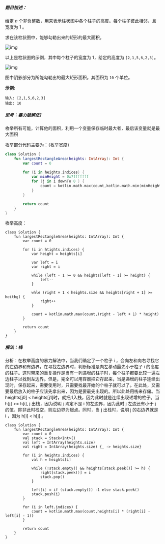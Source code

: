 ##### 题目描述：

给定 *n* 个非负整数，用来表示柱状图中各个柱子的高度。每个柱子彼此相邻，且宽度为 1 。

求在该柱状图中，能够勾勒出来的矩形的最大面积。

 

![img](https://assets.leetcode-cn.com/aliyun-lc-upload/uploads/2018/10/12/histogram.png)

以上是柱状图的示例，其中每个柱子的宽度为 1，给定的高度为 `[2,1,5,6,2,3]`。

 

![img](https://assets.leetcode-cn.com/aliyun-lc-upload/uploads/2018/10/12/histogram_area.png)

图中阴影部分为所能勾勒出的最大矩形面积，其面积为 `10` 个单位。

 

**示例:**

```
输入: [2,1,5,6,2,3]
输出: 10
```





##### 思考：暴力破解法1



枚举所有可能，计算他的面积，利用一个变量保存临时最大者，最后该变量就是最大面积

枚举部分代码主要为：（枚举宽度）

```kotlin
class Solution {
    fun largestRectangleArea(heights: IntArray): Int {
        var count = 0

        for (i in heights.indices) {
            var minHeight = 0x7fffffff
            for (j in i downTo 0 ) {
                count = kotlin.math.max(count,kotlin.math.min(minHeight,heights[j]) * (i - j + 1))
            }
        }

        return count
    }
}
```

枚举高度：

```
class Solution {
    fun largestRectangleArea(heights: IntArray): Int {
        var count = 0

        for (i in htights.indices) {
        	var height = heights[i]
        	
        	var left = i
        	var right = i
        	
        	while (left - 1 >= 0 && heights[left - 1] >= height) {
        		left--
        	}
        	
        	whle (right + 1 < heights.size && heights[right + 1] >= heithg) {
        		right++
        	}
        	
        	count = kotlin.math.max(count,(right - left + 1) * height)
        }

        return count
    }
}
```





##### 解法：栈

分析：在枚举高度的暴力解法中，当我们确定了一个柱子 i ，会向左和向右寻找它的左边界和有边界，在寻找左边界时，判断标准是向左移动最先小于柱子 i 的高度的柱子。这时带来的重复操作是当有一列递增的柱子时，每个柱子都要比较一遍左边柱子以找到左边界。但是，完全可以用容器把它存起来，当是递增的柱子连续出现时，保存起来，需要使用时，只需要找最开始的个柱子就可以了。在此处，又需要最后放入的柱子应该先拿出来，因为是要最先出现的。所以此处用栈来存储。当 heights[j0] < heights[j1]时，就把j1入栈，因为此时就是连续出现递增的柱子。当h[j] >= h[i], j 出栈，因为说明 j 肯定不是 i 的左边界，因为此时 j 左边还有小于 j 的值，除非此时栈空，则左边界为起点。同时，当 j 出栈时，说明 j 的右边界就是 i ，因为 h[i] < h[j] 。

```
class Solution {
    fun largestRectangleArea(heights: IntArray): Int {
        var count = 0
        val stack = Stack<Int>()
        val left = IntArray(heights.size)
        val right = IntArray(heights.size) {_ -> heights.size}

        for (i in heights.indices) {
            val h = heights[i]

            while (!stack.empty() && heights[stack.peek()] >= h) {
                right[stack.peek()] = i
                stack.pop()
            }

            left[i] = if (stack.empty()) -1 else stack.peek()
            stack.push(i)
        }

        for (i in left.indices) {
            count = kotlin.math.max(count,heights[i] * (right[i] - left[i] - 1))
        }

        return count
    }
}
```







